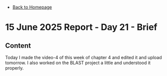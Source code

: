 - [Back to Homepage](/README.md)

# 15 June 2025 Report - Day 21 - Brief

## Content

Today I made the video-4 of this week of chapter 4 and edited it and upload tomorrow. I also worked on the BLAST project a little and understood it properly.
